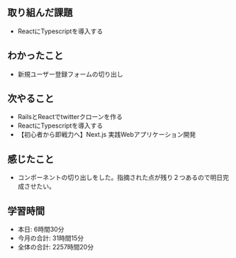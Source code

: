 ## 取り組んだ課題
- ReactにTypescriptを導入する
## わかったこと
- 新規ユーザー登録フォームの切り出し
## 次やること
- RailsとReactでtwitterクローンを作る
- ReactにTypescriptを導入する
- 【初心者から即戦力へ】Next.js 実践Webアプリケーション開発 
## 感じたこと
- コンポーネントの切り出しをした。指摘された点が残り２つあるので明日完成させたい。
## 学習時間
- 本日: 6時間30分
- 今月の合計: 31時間15分
- 全体の合計: 2257時間20分
